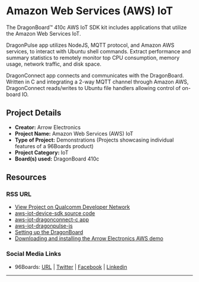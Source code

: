 # Amazon Web Services (AWS) IoT

The DragonBoard™ 410c AWS IoT SDK kit includes applications that utilize the Amazon Web Services IoT. 

DragonPulse app utilizes NodeJS, MQTT protocol, and Amazon AWS services, to interact with Ubuntu shell commands.  Extract performance and summary statistics to remotely monitor top CPU consumption, memory usage, network traffic, and disk space.

DragonConnect app connects and communicates with the DragonBoard. Written in C and integrating a 2-way MQTT channel through Amazon AWS, DragonConnect reads/writes to Ubuntu file handlers allowing control of on-board IO.

## Project Details

- **Creator:** Arrow Electronics
- **Project Name:** Amazon Web Services (AWS) IoT
- **Type of Project:** Demonstrations (Projects showcasing individual features of a 96Boards product)
- **Project Category:** IoT
- **Board(s) used:** DragonBoard 410c

## Resources

### RSS URL

- [View Project on Qualcomm Developer Network](https://developer.qualcomm.com/project/amazon-web-services-aws-iot)
- [aws-iot-device-sdk source code](https://github.com/ArrowElectronics/aws-iot-device-sdk)
- [aws-iot-dragonconnect-c app](https://github.com/ArrowElectronics/aws-iot-dragonconnect-c)
- [aws-iot-dragonpulse-js](https://github.com/ArrowElectronics/aws-iot-dragonpulse-js/)
- [Setting up the DragonBoard](https://github.com/ArrowElectronics/aws-iot-device-sdk/blob/master/DragonBoard.md)
- [Downloading and installing the Arrow Electronics AWS demo](https://github.com/ArrowElectronics/aws-iot-device-sdk)

### Social Media Links

- 96Boards: [URL](http://www.96boards.org/) | [Twitter](https://twitter.com/96boards) | [Facebook](https://www.facebook.com/96Boards) | [Linkedin](https://www.linkedin.com/showcase/6637095/)

***
